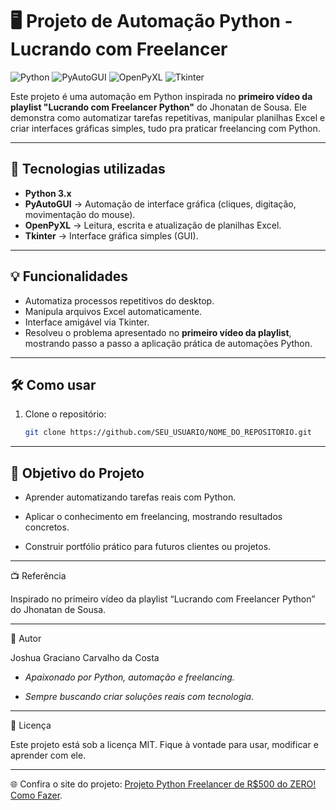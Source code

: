 # 🖥️ Projeto de Automação Python - Lucrando com Freelancer

![Python](https://img.shields.io/badge/Python-3.x-blue?logo=python) ![PyAutoGUI](https://img.shields.io/badge/PyAutoGUI-Automação-green) ![OpenPyXL](https://img.shields.io/badge/OpenPyXL-Excel-yellow) ![Tkinter](https://img.shields.io/badge/Tkinter-GUI-orange)

Este projeto é uma automação em Python inspirada no **primeiro vídeo da playlist "Lucrando com Freelancer Python"** do Jhonatan de Sousa. Ele demonstra como automatizar tarefas repetitivas, manipular planilhas Excel e criar interfaces gráficas simples, tudo pra praticar freelancing com Python.  

---

## 🚀 Tecnologias utilizadas

- **Python 3.x**
- **PyAutoGUI** → Automação de interface gráfica (cliques, digitação, movimentação do mouse).  
- **OpenPyXL** → Leitura, escrita e atualização de planilhas Excel.  
- **Tkinter** → Interface gráfica simples (GUI).

---

## 💡 Funcionalidades

- Automatiza processos repetitivos do desktop.  
- Manipula arquivos Excel automaticamente.  
- Interface amigável via Tkinter.  
- Resolveu o problema apresentado no **primeiro vídeo da playlist**, mostrando passo a passo a aplicação prática de automações Python.  

---

## 🛠️ Como usar

1. Clone o repositório:  
   ```bash
   git clone https://github.com/SEU_USUARIO/NOME_DO_REPOSITORIO.git


---

## 🎯 Objetivo do Projeto

- Aprender automatizando tarefas reais com Python.

- Aplicar o conhecimento em freelancing, mostrando resultados concretos.

- Construir portfólio prático para futuros clientes ou projetos.

---

📺 Referência

Inspirado no primeiro vídeo da playlist “Lucrando com Freelancer Python”
 do Jhonatan de Sousa.

 ---

 👤 Autor

Joshua Graciano Carvalho da Costa

- *Apaixonado por Python, automação e freelancing.*

- *Sempre buscando criar soluções reais com tecnologia.*

---
📜 Licença

Este projeto está sob a licença MIT. Fique à vontade para usar, modificar e aprender com ele.

---

🌐 Confira o site do projeto: [Projeto Python Freelancer de R$500 do ZERO! Como Fazer](https://youtu.be/LwTbvEIOsKI?list=PLnNURxKyyLIJ5ftIIYFLNNLyCmBx5uXYM).


